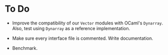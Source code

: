 # To Do

* Improve the compatibility of our `Vector` modules with OCaml's `Dynarray`.
  Also, test using `Dynarray` as a reference implementation.

* Make sure every interface file is commented. Write documentation.

* Benchmark.
